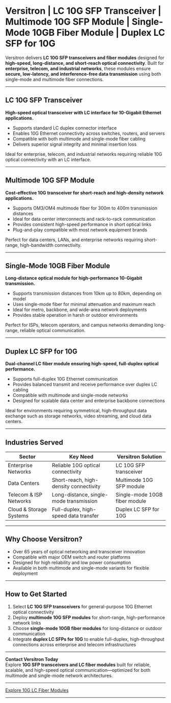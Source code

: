 # Versitron | LC 10G SFP Transceiver | Multimode 10G SFP Module | Single-Mode 10GB Fiber Module | Duplex LC SFP for 10G

Versitron delivers **LC 10G SFP transceivers and fiber modules** designed for **high-speed, long-distance, and short-reach optical connectivity**. Built for **enterprise, telecom, and industrial networks**, these modules ensure **secure, low-latency, and interference-free data transmission** using both single-mode and multimode fiber connections.

---

## LC 10G SFP Transceiver

**High-speed optical transceiver with LC interface for 10-Gigabit Ethernet applications.**

- Supports standard LC duplex connector interface  
- Enables 10G Ethernet connectivity across switches, routers, and servers  
- Compatible with both multimode and single-mode fiber cabling  
- Delivers superior signal integrity and minimal insertion loss  

Ideal for enterprise, telecom, and industrial networks requiring reliable 10G optical connectivity with an LC interface.

---

## Multimode 10G SFP Module

**Cost-effective 10G transceiver for short-reach and high-density network applications.**

- Supports OM3/OM4 multimode fiber for 300m to 400m transmission distances  
- Ideal for data center interconnects and rack-to-rack communication  
- Provides consistent high-speed performance in short optical links  
- Plug-and-play compatible with most network equipment brands  

Perfect for data centers, LANs, and enterprise networks requiring short-range, high-bandwidth connectivity.

---

## Single-Mode 10GB Fiber Module

**Long-distance optical module for high-performance 10-Gigabit transmission.**

- Supports transmission distances from 10km up to 80km, depending on model  
- Uses single-mode fiber for minimal attenuation and maximum reach  
- Ideal for metro, backbone, and wide-area network deployments  
- Provides stable operation in harsh or outdoor environments  

Perfect for ISPs, telecom operators, and campus networks demanding long-range, reliable optical communication.

---

## Duplex LC SFP for 10G

**Dual-channel LC fiber module ensuring high-speed, full-duplex optical performance.**

- Supports full-duplex 10G Ethernet communication  
- Provides balanced transmit and receive performance over duplex LC cabling  
- Compatible with multimode and single-mode networks  
- Designed for scalable data center and enterprise backbone connections  

Ideal for environments requiring symmetrical, high-throughput data exchange such as storage networks, video streaming, and cloud data centers.

---

## Industries Served

| Sector                 | Key Need                                      | Versitron Solution                                   |
|-------------------------|-----------------------------------------------|------------------------------------------------------|
| Enterprise Networks     | Reliable 10G optical connectivity             | LC 10G SFP transceiver                              |
| Data Centers            | Short-reach, high-density connectivity        | Multimode 10G SFP module                            |
| Telecom & ISP Networks  | Long-distance, single-mode transmission       | Single-mode 10GB fiber module                        |
| Cloud & Storage Systems | Full-duplex, high-speed data transfer         | Duplex LC SFP for 10G                                |

---

## Why Choose Versitron?

- Over 65 years of optical networking and transceiver innovation  
- Compatible with major OEM switch and router platforms  
- Designed for high reliability and low power consumption  
- Available in both multimode and single-mode variants for flexible deployment  

---

## How to Get Started

1. Select **LC 10G SFP transceivers** for general-purpose 10G Ethernet optical connectivity  
2. Deploy **multimode 10G SFP modules** for short-range, high-performance network links  
3. Choose **single-mode 10GB fiber modules** for long-distance or outdoor communication  
4. Integrate **duplex LC SFPs for 10G** to enable full-duplex, high-throughput connections across enterprise and telecom infrastructures  

---

**Contact Versitron Today**  
Explore **10G SFP transceivers and LC fiber modules** built for reliable, scalable, and high-speed optical communication—optimized for both multimode and single-mode network architectures.

---

[Explore 10G LC Fiber Modules](https://www.versitron.com/collections/10gb-sfp-modules)

---
